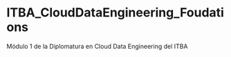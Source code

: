# ITBA_CloudDataEngineering_Foudations
Módulo 1 de la Diplomatura en Cloud Data Engineering del ITBA

